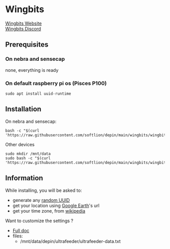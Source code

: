 # Wingbits

[Wingbits Website](https://wingbits.com/)  
[Wingbits Discord](https://discord.com/invite/ZmpRW73qRH)  

## Prerequisites

### On nebra and sensecap

none, everything is ready

### On default raspberry pi os (Pisces P100)
```shell
sudo apt install uuid-runtime
```

## Installation

On nebra and sensecap:

```shell
bash -c "$(curl 'https://raw.githubusercontent.com/softlion/depin/main/wingbits/wingbits.sh')"
```

Other devices
```shell
sudo mkdir /mnt/data
sudo bash -c "$(curl 'https://raw.githubusercontent.com/softlion/depin/main/wingbits/wingbits.sh')"
```

## Information

While installing, you will be asked to:
- generate any [random UUID](https://www.uuidgenerator.net/)
- get your location using [Google Earth](https://earth.google.com/web/)'s url
- get your time zone, from [wikipedia](https://en.wikipedia.org/wiki/List_of_tz_database_time_zones)

Want to customize the settings ?  
- [Full doc](https://github.com/sdr-enthusiasts/docker-adsb-ultrafeeder)
- files:
  - /mnt/data/depin/ultrafeeder/ultrafeeder-data.txt
